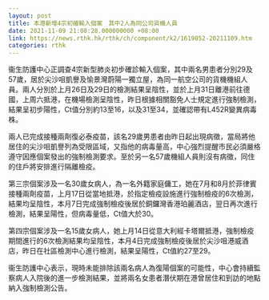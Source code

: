 ```yaml
---
layout: post
title: 本港新增4宗初確輸入個案　其中2人為同公司貨機人員
date: 2021-11-09 21:08:28.000000000 +08:00
link: https://news.rthk.hk/rthk/ch/component/k2/1619052-20211109.htm
categories: rthk
---
```


衞生防護中心正調查4宗新型肺炎初步確診輸入個案，其中兩名男患者分別29及57歲，居於尖沙咀凱譽及愉景灣蔚陽一獨立屋，為同一航空公司的貨機機組人員。兩人分別於上月26日及29日的檢測結果呈陰性，並於上月31日離港前往德國，上周六抵港，在機場檢測呈陰性，昨日根據相關豁免人士規定進行強制檢測，結果呈初步陽性，Ct值分別約13至16，以及31至34，並確認帶有L452R變異病毒株。

兩人已完成接種兩劑復必泰疫苗，該名29歲男患者由昨日起出現病徵，當局將他居住的尖沙咀凱譽列為受限區域，又指他的病毒量高，中心強烈提醒市民必須嚴格遵守因應個案發出的強制檢測要求。至於另一名57歲機組人員則沒有病徵，同住的住戶將安排進行隔離檢疫。

第三宗個案涉及一名30歲女病人，為一名外籍家庭傭工，她在7月和8月於菲律賓接種兩劑疫苗，上月17日從當地抵港，於指定檢疫設施進行強制檢疫的6次檢測，結果均呈陰性，本月7日完成強制檢疫後居於銅鑼灣香港珀麗酒店，翌日再次進行檢測，結果呈陽性，但病毒量低，Ct值大於30。

第四宗個案涉及一名15歲女病人，她上月14日從意大利經卡塔爾抵港，強制檢疫期間進行的6次檢測結果均呈陰性，本月4日完成強制檢疫後居於尖沙咀港威酒店，昨日在社區檢測中心進行檢測，結果呈陽性，Ct值約27至29。

衞生防護中心表示，現時未能排除該兩名病人為復陽個案的可能性，中心會持續監察病人入院後的進一步檢測結果，並將兩名女患者潛伏期在港曾居住和到訪的地點納入強制檢測公告。
